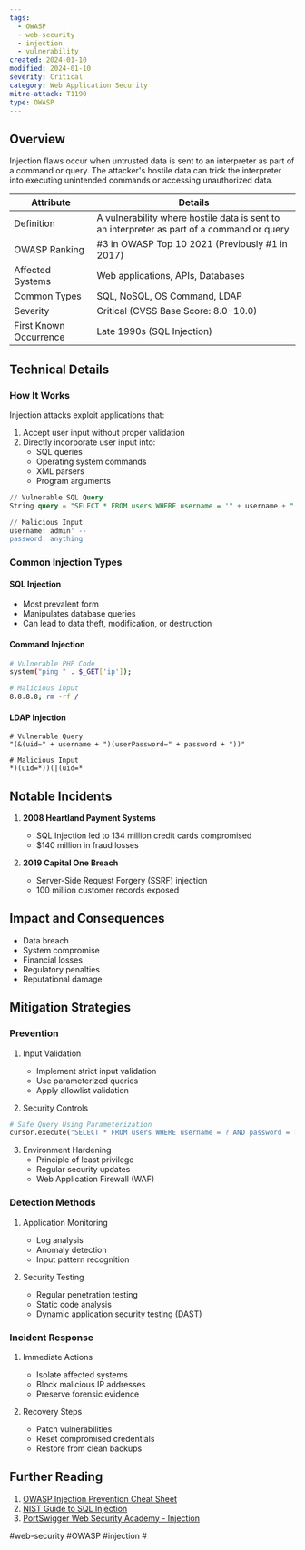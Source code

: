 ```yaml
---
tags:
  - OWASP
  - web-security
  - injection
  - vulnerability
created: 2024-01-10
modified: 2024-01-10
severity: Critical
category: Web Application Security
mitre-attack: T1190
type: OWASP
---
```

## Overview
Injection flaws occur when untrusted data is sent to an interpreter as part of a command or query. The attacker's hostile data can trick the interpreter into executing unintended commands or accessing unauthorized data.

| Attribute | Details |
|-----------|---------|
| Definition | A vulnerability where hostile data is sent to an interpreter as part of a command or query |
| OWASP Ranking | #3 in OWASP Top 10 2021 (Previously #1 in 2017) |
| Affected Systems | Web applications, APIs, Databases |
| Common Types | SQL, NoSQL, OS Command, LDAP |
| Severity | Critical (CVSS Base Score: 8.0-10.0) |
| First Known Occurrence | Late 1990s (SQL Injection) |
## Technical Details

### How It Works
Injection attacks exploit applications that:
1. Accept user input without proper validation
2. Directly incorporate user input into:
   - SQL queries
   - Operating system commands
   - XML parsers
   - Program arguments

```sql
// Vulnerable SQL Query
String query = "SELECT * FROM users WHERE username = '" + username + "' AND password = '" + password + "'";

// Malicious Input
username: admin' --
password: anything
```

### Common Injection Types

#### SQL Injection
- Most prevalent form
- Manipulates database queries
- Can lead to data theft, modification, or destruction

#### Command Injection
```bash
# Vulnerable PHP Code
system("ping " . $_GET['ip']);

# Malicious Input
8.8.8.8; rm -rf /
```

#### LDAP Injection
```ldap
# Vulnerable Query
"(&(uid=" + username + ")(userPassword=" + password + "))"

# Malicious Input
*)(uid=*))(|(uid=*
```

## Notable Incidents
1. **2008 Heartland Payment Systems**
   - SQL Injection led to 134 million credit cards compromised
   - $140 million in fraud losses

2. **2019 Capital One Breach**
   - Server-Side Request Forgery (SSRF) injection
   - 100 million customer records exposed

## Impact and Consequences
- Data breach
- System compromise
- Financial losses
- Regulatory penalties
- Reputational damage

## Mitigation Strategies

### Prevention
1. Input Validation
   - Implement strict input validation
   - Use parameterized queries
   - Apply allowlist validation

2. Security Controls
```python
# Safe Query Using Parameterization
cursor.execute("SELECT * FROM users WHERE username = ? AND password = ?", [username, password])
```

3. Environment Hardening
   - Principle of least privilege
   - Regular security updates
   - Web Application Firewall (WAF)

### Detection Methods
1. Application Monitoring
   - Log analysis
   - Anomaly detection
   - Input pattern recognition

2. Security Testing
   - Regular penetration testing
   - Static code analysis
   - Dynamic application security testing (DAST)

### Incident Response
1. Immediate Actions
   - Isolate affected systems
   - Block malicious IP addresses
   - Preserve forensic evidence

2. Recovery Steps
   - Patch vulnerabilities
   - Reset compromised credentials
   - Restore from clean backups

## Further Reading
1. [OWASP Injection Prevention Cheat Sheet](https://cheatsheetseries.owasp.org/cheatsheets/Injection_Prevention_Cheat_Sheet.html)
2. [NIST Guide to SQL Injection](https://nvlpubs.nist.gov/nistpubs/SpecialPublications/NIST.SP.800-95.pdf)
3. [PortSwigger Web Security Academy - Injection](https://portswigger.net/web-security/sql-injection)

#web-security #OWASP #injection #